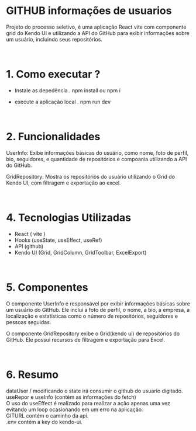 # GITHUB informações de usuarios

Projeto do processo seletivo, é uma aplicação React vite com componente grid do Kendo UI e utilizando a API do GitHub para exibir informações sobre um usuário, incluindo seus repositórios.

&nbsp;
&nbsp;

# 1. Como executar ?
  * Instale  as depedência
   .  npm install ou npm i

 * execute a aplicação local
   .  npm run dev
   
&nbsp;
&nbsp;


# 2. Funcionalidades

UserInfo: Exibe informações básicas do usuário, como nome, foto de perfil, bio, seguidores, e quantidade de repositórios  e compoania utilizando a API do GitHub.

GridRepository: Mostra os repositórios do usuário utilizando o Grid do Kendo UI, com filtragem e exportação ao excel.

&nbsp;
&nbsp;

# 4. Tecnologias Utilizadas
* React ( vite )
* Hooks (useState, useEffect, useRef)
* API (github)
* Kendo UI (Grid, GridColumn, GridToolbar, ExcelExport)

&nbsp;
&nbsp;

# 5. Componentes
O componente UserInfo é responsável por exibir informações básicas sobre um usuário do GitHub. Ele inclui a foto de perfil, o nome, a bio, a empresa, a localização e estatísticas como o número de repositórios, seguidores e pessoas seguidas. <br>

O componente GridRepository exibe o Grid(kendo ui) de repositórios do GitHub. Ele possui recursos de filtragem e exportação para Excel.

&nbsp;
&nbsp;

# 6. Resumo
dataUser / modificando o state irá consumir o github do usuario digitado. <br>
useRepor e useInfo (contém as informações do fetch) <br>
O uso do useEffect é realizado para realizar a ação apenas uma vez evitando um loop ocasionando em um erro na aplicação. <br>
GITURL contém o caminho da api. <br>
.env contém a key do kendo-ui. <br>
